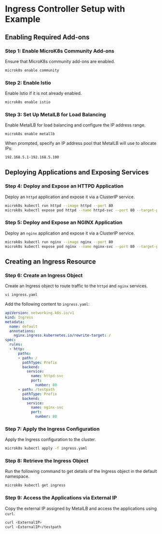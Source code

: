
# Ingress Controller Setup with Example

## Enabling Required Add-ons

### Step 1: Enable MicroK8s Community Add-ons
Ensure that MicroK8s community add-ons are enabled.
```bash
microk8s enable community
```

### Step 2: Enable Istio
Enable Istio if it is not already enabled.
```bash
microk8s enable istio
```

### Step 3: Set Up MetalLB for Load Balancing
Enable MetalLB for load balancing and configure the IP address range.
```bash
microk8s enable metallb
```
When prompted, specify an IP address pool that MetalLB will use to allocate IPs:
```bash
192.168.5.1-192.168.5.100
```

## Deploying Applications and Exposing Services

### Step 4: Deploy and Expose an HTTPD Application
Deploy an `httpd` application and expose it via a ClusterIP service.
```bash
microk8s kubectl run httpd --image httpd --port 80
microk8s kubectl expose pod httpd --name httpd-svc --port 80 --target-port 80
```

### Step 5: Deploy and Expose an NGINX Application
Deploy an `nginx` application and expose it via a ClusterIP service.
```bash
microk8s kubectl run nginx --image nginx --port 80
microk8s kubectl expose pod nginx --name nginx-svc --port 80 --target-port 80
```

## Creating an Ingress Resource

### Step 6: Create an Ingress Object
Create an Ingress object to route traffic to the `httpd` and `nginx` services.
```bash
vi ingress.yaml
```
Add the following content to `ingress.yaml`:
```yaml
apiVersion: networking.k8s.io/v1
kind: Ingress
metadata:
  name: default
  annotations:
    nginx.ingress.kubernetes.io/rewrite-target: /
spec:
  rules:
  - http:
      paths:
      - path: /
        pathType: Prefix
        backend:
          service:
            name: httpd-svc
            port:
              number: 80
      - path: /testpath
        pathType: Prefix
        backend:
          service:
            name: nginx-svc
            port:
              number: 80
```

### Step 7: Apply the Ingress Configuration
Apply the Ingress configuration to the cluster.
```bash
microk8s kubectl apply -f ingress.yaml
```

### Step 8: Retrieve the Ingress Object
Run the following command to get details of the Ingress object in the default namespace.
```bash
microk8s kubectl get ingress
```

### Step 9: Access the Applications via External IP
Copy the external IP assigned by MetalLB and access the applications using `curl`.
```bash
curl <ExternalIP>
curl <ExternalIP>/testpath

